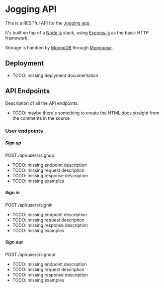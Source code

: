 # Jogging API

This is a RESTful API for the [Jogging app](https://github.com/irodrigo17/jogging-demo-app).

It's built on top of a [Node.js](http://nodejs.org/) stack, using [Express.js](http://expressjs.com/) as the basic HTTP framework.

Storage is handled by [MongoDB](http://www.mongodb.org/) through [Mongoose](http://mongoosejs.com/).

## Deployment

- TODO: missing deplyment documentation

## API Endpoints

Description of all the API endpoints.

- TODO: maybe there's something to create the HTML docs straight from the comments in the source

### User endpoints

##### Sign up

POST /api/users/signup

- TODO: missing endpoint description
- TODO: missing request description
- TODO: missing response description
- TODO: missing examples

##### Sign in

POST /api/users/signin

- TODO: missing endpoint description
- TODO: missing request description
- TODO: missing response description
- TODO: missing examples

##### Sign out

POST /api/users/signout

- TODO: missing endpoint description
- TODO: missing request description
- TODO: missing response description
- TODO: missing examples
